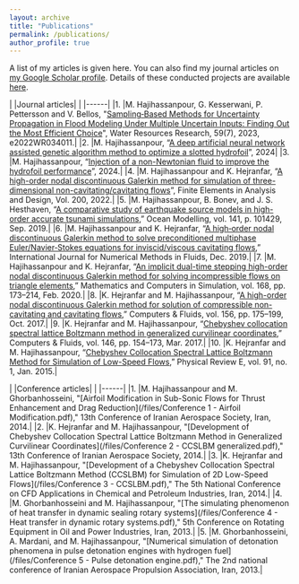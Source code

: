 ```yaml
---
layout: archive
title: "Publications"
permalink: /publications/
author_profile: true
---
```



A list of my articles is given here. You can also find my journal articles on [my Google Scholar profile](https://scholar.google.com/citations?user=9IemJO8AAAAJ&hl=en). Details of these conducted projects are available [here](./projects.md).

|    |Journal articles|
|    |------|
|1.  |M. Hajihassanpour, G. Kesserwani, P. Pettersson and V. Bellos, "[Sampling‐Based Methods for Uncertainty Propagation in Flood Modeling Under Multiple Uncertain Inputs: Finding Out the Most Efficient Choice](https://agupubs.onlinelibrary.wiley.com/doi/full/10.1029/2022WR034011)", Water Resources Research, 59(7), 2023, e2022WR034011.|
|2.  |M. Hajihassanpour, “[A deep artificial neural network assisted genetic algorithm method to optimize a slotted hydrofoil](https://engrxiv.org/preprint/view/3793)”, 2024|
|3.  |M. Hajihassanpour, “[Injection of a non-Newtonian fluid to improve the hydrofoil performance](https://engrxiv.org/preprint/view/3787)”, 2024.|
|4.  |M. Hajihassanpour and K. Hejranfar, “[A high-order nodal discontinuous Galerkin method for simulation of three-dimensional non-cavitating/cavitating flows](https://www.sciencedirect.com/science/article/abs/pii/S0168874X21001591)”, Finite Elements in Analysis and Design, Vol. 200, 2022.|
|5.  |M. Hajihassanpour, B. Bonev, and J. S. Hesthaven, “[A comparative study of earthquake source models in high-order accurate tsunami simulations](https://www.sciencedirect.com/science/article/pii/S1463500318302658),” Ocean Modelling, vol. 141, p. 101429, Sep. 2019.|
|6.  |M. Hajihassanpour and K. Hejranfar, “[A high‐order nodal discontinuous Galerkin method to solve preconditioned multiphase Euler/Navier‐Stokes equations for inviscid/viscous cavitating flows](https://onlinelibrary.wiley.com/doi/abs/10.1002/fld.4792),” International Journal for Numerical Methods in Fluids, Dec. 2019.|
|7.  |M. Hajihassanpour and K. Hejranfar, “[An implicit dual-time stepping high-order nodal discontinuous Galerkin method for solving incompressible flows on triangle elements](https://www.sciencedirect.com/science/article/abs/pii/S0378475419302514),” Mathematics and Computers in Simulation, vol. 168, pp. 173–214, Feb. 2020.|
|8.  |K. Hejranfar and M. Hajihassanpour, “[A high-order nodal discontinuous Galerkin method for solution of compressible non-cavitating and cavitating flows](https://www.sciencedirect.com/science/article/abs/pii/S0045793017302402),” Computers & Fluids, vol. 156, pp. 175–199, Oct. 2017.|
|9.  |K. Hejranfar and M. Hajihassanpour, “[Chebyshev collocation spectral lattice Boltzmann method in generalized curvilinear coordinates](https://www.sciencedirect.com/science/article/abs/pii/S0045793017300208?via%3Dihub),” Computers & Fluids, vol. 146, pp. 154–173, Mar. 2017.|
|10. |K. Hejranfar and M. Hajihassanpour, “[Chebyshev Collocation Spectral Lattice Boltzmann Method for Simulation of Low-Speed Flows](https://journals.aps.org/pre/abstract/10.1103/PhysRevE.91.013301),” Physical Review E, vol. 91, no. 1, Jan. 2015.|


|    |Conference articles|
|    |------|
|1.  |M. Hajihassanpour and M. Ghorbanhosseini, "[Airfoil Modification in Sub-Sonic Flows for Thrust Enhancement and Drag Reduction](/files/Conference 1 - Airfoil Modification.pdf)," 13th Conference of Iranian Aerospace Society, Iran, 2014.|
|2.  |K. Hejranfar and M. Hajihassanpour, "[Development of Chebyshev Collocation Spectral Lattice Boltzmann Method in Generalized Curvilinear Coordinates](/files/Conference 2 - CCSLBM generalized.pdf)," 13th Conference of Iranian Aerospace Society, 2014.|
|3.  |K. Hejranfar and M. Hajihassanpour, "[Development of a Chebyshev Collocation Spectral Lattice Boltzmann Method (CCSLBM) for Simulation of 2D Low-Speed Flows](/files/Conference 3 - CCSLBM.pdf)," The 5th National Conference on CFD Applications in Chemical and Petroleum Industries, Iran, 2014.|
|4.  |M. Ghorbanhosseini and M. Hajihassanpour, "[The simulating phenomenon of heat transfer in dynamic sealing rotary systems](/files/Conference 4 - Heat transfer in dynamic rotary systems.pdf)," 5th Conference on Rotating Equipment in Oil and Power Industries, Iran, 2013.|
|5.  |M. Ghorbanhosseini, A. Mardani, and M. Hajihassanpour, "[Numerical simulation of detonation phenomena in pulse detonation engines with hydrogen fuel](/files/Conference 5 - Pulse detonation engine.pdf)," The 2nd  national conference of Iranian Aerospace Propulsion Association, Iran, 2013.|

